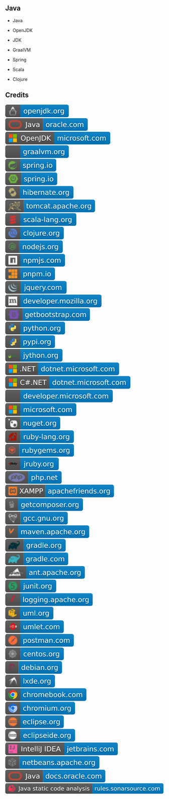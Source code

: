 Java
----

- Java

- OpenJDK

- JDK

- GraalVM

- Spring

- Scala

- Clojure

Credits
-------
[![image](
Credits/openjdk.org.svg)](https://openjdk.org/)  
[![image](
Credits/Java-oracle.com.svg)](https://oracle.com/java/)  
[![image](
Credits/OpenJDK-microsoft.com.svg)](https://microsoft.com/openjdk/)  
[![image](
Credits/graalvm.org.svg)](https://graalvm.org/)  <!--[![image](
Credits/java.com.svg)](https://java.com/)  
[![image](
Credits/dev.java.svg)](https://dev.java/)  
[![image](
Credits/inside.java.svg)](https://inside.java/)-->  
[![image](
Credits/spring.io.svg)](https://spring.io/)  
[![image](
Credits/Spring-Boot-spring.io.svg)](https://spring.io/projects/spring-boot/)  
[![image](
Credits/hibernate.org.svg)](https://hibernate.org/)  
[![image](
Credits/tomcat.apache.org.svg)](https://tomcat.apache.org/)  
[![image](
Credits/scala-lang.org.svg)](https://scala-lang.org/)  
[![image](
Credits/clojure.org.svg)](https://clojure.org/)  
[![image](
Credits/nodejs.org.svg)](https://nodejs.org/)  
[![image](
Credits/npmjs.com.svg)](https://npmjs.com/)  
[![image](
Credits/pnpm.io.svg)](https://pnpm.io/)  
[![image](
Credits/jquery.com.svg)](https://jquery.com/)  
[![image](
Credits/developer.mozilla.org.svg)](https://developer.mozilla.org/)  
[![image](
Credits/getbootstrap.com.svg)](https://getbootstrap.com/)  
[![image](
Credits/python.org.svg)](https://python.org/)  
[![image](
Credits/pypi.org.svg)](https://pypi.org/)  
[![image](
Credits/jython.org.svg)](https://jython.org/)  
[![image](
Credits/CS.NET-dotnet.microsoft.com.svg)](https://dotnet.microsoft.com/)  
[![image](
Credits/CS-dotnet.microsoft.com.svg)](https://dotnet.microsoft.com/languages/csharp/)<!--[![image](
Credits/dotnet.microsoft.com.svg)](https://dotnet.microsoft.com/)-->  
[![image](
Credits/developer.microsoft.com.svg)](https://developer.microsoft.com/)  
[![image](
Credits/microsoft.com.svg)](https://microsoft.com/)  
[![image](
Credits/nuget.org.svg)](https://nuget.org/)  
[![image](
Credits/ruby-lang.org.svg)](https://ruby-lang.org/)  
[![image](
Credits/rubygems.org.svg)](https://rubygems.org/)  
[![image](
Credits/jruby.org.svg)](https://jruby.org/)  
[![image](
Credits/php.net.svg)](https://php.net/)  
[![image](
Credits/apachefriends.org.svg)](https://apachefriends.org/)  
[![image](
Credits/getcomposer.org.svg)](https://getcomposer.org/)  
[![image](
Credits/gcc.gnu.org.svg)](https://gcc.gnu.org/)  
[![image](
Credits/maven.apache.org.svg)](https://maven.apache.org/)  
[![image](
Credits/gradle.org.svg)](https://gradle.org/)  
[![image](
Credits/gradle.com.svg)](https://gradle.com/)  
[![image](
Credits/ant.apache.org.svg)](https://ant.apache.org/)  
[![image](
Credits/junit.org.svg)](https://junit.org/)  
[![image](
Credits/logging.apache.org.svg)](https://logging.apache.org/)  
[![image](
Credits/uml.org.svg)](https://uml.org/)  
[![image](
Credits/umlet.com.svg)](https://umlet.com/)  
[![image](
Credits/postman.com.svg)](https://postman.com/)  
[![image](
Credits/centos.org.svg)](https://centos.org/)  
[![image](
Credits/debian.org.svg)](https://debian.org/)  
[![image](
Credits/lxde.org.svg)](https://lxde.org/)  
[![image](
Credits/chromebook.com.svg)](https://chromebook.com/)  
[![image](
Credits/chromium.org.svg)](https://chromium.org/)  
[![image](
Credits/eclipse.org.svg)](https://eclipse.org/)  
[![image](
Credits/eclipseide.org.svg)](https://eclipseide.org/)<!--[![image](
Credits/jetbrains.com.svg)](https://jetbrains.com/)-->   
[![image](
Credits/IntelliJ-IDEA-jetbrains.com.svg)](https://jetbrains.com/idea/)  
[![image](
Credits/netbeans.apache.org.svg)](https://netbeans.apache.org/)  
[![image](
Credits/Java-docs.oracle.com.svg)](https://docs.oracle.com/java/)  
[![image](
Credits/Java-static-code-analysis-rules.sonarsource.com.svg)](https://rules.sonarsource.com/java/)